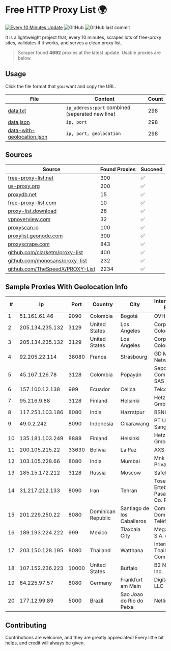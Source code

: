 
# Free HTTP Proxy List 🌍

[![Every 10 Minutes Update](https://github.com/mertguvencli/http-proxy-list/actions/workflows/main.yml/badge.svg?branch=main)](https://github.com/mertguvencli/http-proxy-list/actions/workflows/main.yml)
![GitHub](https://img.shields.io/github/license/mertguvencli/http-proxy-list)
![GitHub last commit](https://img.shields.io/github/last-commit/mertguvencli/http-proxy-list)

It is a lightweight project that, every 10 minutes, scrapes lots of free-proxy sites, validates if it works, and serves a clean proxy list.


> Scraper found **4692** proxies at the latest update. Usable proxies are below.

## Usage

Click the file format that you want and copy the URL.


|File|Content|Count|
|----|-------|-----|
|[data.txt](https://raw.githubusercontent.com/mertguvencli/http-proxy-list/main/proxy-list/data.txt)|`ip_address:port` combined (seperated new line)|298|
|[data.json](https://raw.githubusercontent.com/mertguvencli/http-proxy-list/main/proxy-list/data.json)|`ip, port`|298|
|[data-with-geolocation.json](https://raw.githubusercontent.com/mertguvencli/http-proxy-list/main/proxy-list/data-with-geolocation.json)|`ip, port, geolocation`|298|

## Sources

|Source|Found Proxies|Succeed|
|------|-------------|-------|
|[free-proxy-list.net](https://free-proxy-list.net)|300|✅|
|[us-proxy.org](https://www.us-proxy.org)|200|✅|
|[proxydb.net](http://proxydb.net)|15|✅|
|[free-proxy-list.com](https://free-proxy-list.com/?page=&port=&type%5B%5D=http&type%5B%5D=https&up_time=0&search=Search)|10|✅|
|[proxy-list.download](https://www.proxy-list.download/HTTP)|26|✅|
|[vpnoverview.com](https://vpnoverview.com/privacy/anonymous-browsing/free-proxy-servers)|32|✅|
|[proxyscan.io](https://www.proxyscan.io)|100|✅|
|[proxylist.geonode.com](https://proxylist.geonode.com/api/proxy-list?limit=300&page=1&sort_by=lastChecked&sort_type=desc&protocols=http,https)|300|✅|
|[proxyscrape.com](https://api.proxyscrape.com/v2/?request=displayproxies&protocol=http&timeout=10000&country=all&ssl=all&anonymity=all)|843|✅|
|[github.com/clarketm/proxy-list](https://raw.githubusercontent.com/clarketm/proxy-list/master/proxy-list-raw.txt)|400|✅|
|[github.com/monosans/proxy-list](https://raw.githubusercontent.com/monosans/proxy-list/main/proxies/http.txt)|232|✅|
|[github.com/TheSpeedX/PROXY-List](https://raw.githubusercontent.com/TheSpeedX/PROXY-List/master/http.txt)|2234|✅|


## Sample Proxies With Geolocation Info

|#|Ip|Port|Country|City|Internet Service Provider|
|-|--|----|-------|----|-------------------------|
|1|51.161.61.46|9090|Colombia|Bogotá|OVH Hosting|
|2|205.134.235.132|3129|United States|Los Angeles|Corporate Colocation Inc|
|3|205.134.235.132|3129|United States|Los Angeles|Corporate Colocation Inc|
|4|92.205.22.114|38080|France|Strasbourg|GD MASS Network|
|5|45.167.126.78|3128|Colombia|Popayán|Sepcom Comunicaciones SAS|
|6|157.100.12.138|999|Ecuador|Celica|Telconet S.A|
|7|95.216.9.88|3128|Finland|Helsinki|Hetzner Online GmbH|
|8|117.251.103.186|8080|India|Hazratpur|BSNL Internet|
|9|49.0.2.242|8090|Indonesia|Cikarawang|PT Usaha Adi Sanggoro|
|10|135.181.103.249|8888|Finland|Helsinki|Hetzner Online GmbH|
|11|200.105.215.22|33630|Bolivia|La Paz|AXS Bolivia S. A.|
|12|103.105.228.66|8080|India|Mumbai|Mnk Infoway Private Limited|
|13|185.15.172.212|3128|Russia|Moscow|SafeData LLC|
|14|31.217.212.133|8090|Iran|Tehran|Tose'h Fanavari Ertebabat Pasargad Arian Co. PJS|
|15|201.229.250.22|8080|Dominican Republic|Santiago de los Caballeros|Compañía Dominicana de Teléfonos S. A.|
|16|189.193.224.222|999|Mexico|Tlaxcala City|Mega Cable, S.A. de C.V.|
|17|203.150.128.195|8080|Thailand|Watthana|Internet Thailand Company Ltd|
|18|107.152.236.223|10000|United States|Buffalo|B2 Net Solutions Inc.|
|19|64.225.97.57|8080|Germany|Frankfurt am Main|DigitalOcean, LLC|
|20|177.12.99.89|5000|Brazil|Sao Joao do Rio do Peixe|Netline Telecom|



## Contributing

Contributions are welcome, and they are greatly appreciated! Every
little bit helps, and credit will always be given.

